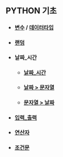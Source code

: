 ## PYTHON 기초
* #### [변수](https://github.com/jinjaehyuk/TIL/tree/jin/PYTHON/Variable/var.md) / [데이터타입](https://github.com/jinjaehyuk/TIL/tree/jin/PYTHON/DataType/datatype.md) 
* #### [랜덤](https://github.com/jinjaehyuk/TIL/tree/jin/PYTHON/Random/random.md)
* #### 날짜_시간
    * #### [날짜_시간](https://github.com/jinjaehyuk/TIL/tree/jin/PYTHON/Date_Time/date_time.md)
    * #### [날짜 > 문자열](https://github.com/jinjaehyuk/TIL/tree/jin/PYTHON/Date_Time/date_to_string.md)
    * #### [문자열 > 날짜](https://github.com/jinjaehyuk/TIL/tree/jin/PYTHON/Date_Time/string_to_date.md)
* #### [입력_출력](https://github.com/jinjaehyuk/TIL/tree/jin/PYTHON/Input_Print/print_input.md)
* #### [연산자](https://github.com/jinjaehyuk/TIL/tree/jin/PYTHON/Operator/operator.md)
* #### [조건문](https://github.com/jinjaehyuk/TIL/tree/jin/PYTHON/Conditional/conditional.md)